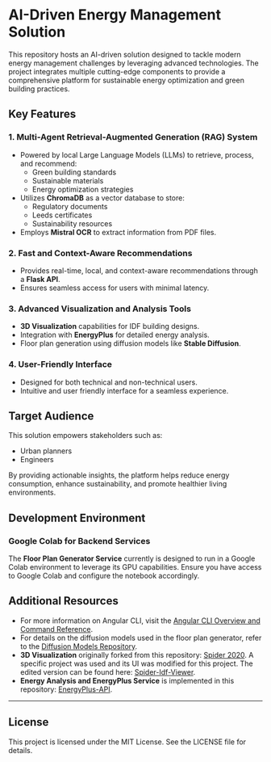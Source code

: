 # AI-Driven Energy Management Solution

This repository hosts an AI-driven solution designed to tackle modern energy management challenges by leveraging advanced technologies. The project integrates multiple cutting-edge components to provide a comprehensive platform for sustainable energy optimization and green building practices.

## Key Features

### 1. Multi-Agent Retrieval-Augmented Generation (RAG) System
- Powered by local Large Language Models (LLMs) to retrieve, process, and recommend:
  - Green building standards
  - Sustainable materials
  - Energy optimization strategies
- Utilizes **ChromaDB** as a vector database to store:
  - Regulatory documents
  - Leeds certificates
  - Sustainability resources
- Employs **Mistral OCR** to extract information from PDF files.

### 2. Fast and Context-Aware Recommendations
- Provides real-time, local, and context-aware recommendations through a **Flask API**.
- Ensures seamless access for users with minimal latency.

### 3. Advanced Visualization and Analysis Tools
- **3D Visualization** capabilities for IDF building designs.
- Integration with **EnergyPlus** for detailed energy analysis.
- Floor plan generation using diffusion models like **Stable Diffusion**.

### 4. User-Friendly Interface
- Designed for both technical and non-technical users.
- Intuitive and user friendly interface for a seamless experience.

## Target Audience
This solution empowers stakeholders such as:
- Urban planners
- Engineers

By providing actionable insights, the platform helps reduce energy consumption, enhance sustainability, and promote healthier living environments.

## Development Environment

### Google Colab for Backend Services
The **Floor Plan Generator Service** currently is designed to run in a Google Colab environment to leverage its GPU capabilities. Ensure you have access to Google Colab and configure the notebook accordingly.

## Additional Resources
- For more information on Angular CLI, visit the [Angular CLI Overview and Command Reference](https://angular.dev/tools/cli).
- For details on the diffusion models used in the floor plan generator, refer to the [Diffusion Models Repository](https://github.com/mariaaoprea/Diffusion-Models-for-floor-plan-drafting).
- **3D Visualization** originally forked from this repository: [Spider 2020](https://github.com/ladybug-tools/spider-2020). A specific project was used and its UI was modified for this project. The edited version can be found here: [Spider-Idf-Viewer](https://github.com/MohamedAbdelfattah022/Spider-Idf-Viewer).
- **Energy Analysis and EnergyPlus Service** is implemented in this repository: [EnergyPlus-API](https://github.com/MohamedAbdelfattah022/EnergyPlus-API).

---

## License

This project is licensed under the MIT License. See the LICENSE file for details.